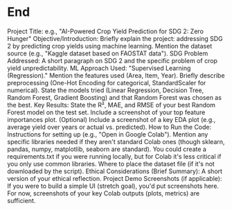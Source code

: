 # End
Project Title: e.g., "AI-Powered Crop Yield Prediction for SDG 2: Zero Hunger"
Objective/Introduction: Briefly explain the project: addressing SDG 2 by predicting crop yields using machine learning. Mention the dataset source (e.g., "Kaggle dataset based on FAOSTAT data").
SDG Problem Addressed: A short paragraph on SDG 2 and the specific problem of crop yield unpredictability.
ML Approach Used:
"Supervised Learning (Regression)."
Mention the features used (Area, Item, Year).
Briefly describe preprocessing (One-Hot Encoding for categorical, StandardScaler for numerical).
State the models tried (Linear Regression, Decision Tree, Random Forest, Gradient Boosting) and that Random Forest was chosen as the best.
Key Results:
State the R², MAE, and RMSE of your best Random Forest model on the test set.
Include a screenshot of your top feature importances plot.
(Optional) Include a screenshot of a key EDA plot (e.g., average yield over years or actual vs. predicted).
How to Run the Code:
Instructions for setting up (e.g., "Open in Google Colab").
Mention any specific libraries needed if they aren't standard Colab ones (though sklearn, pandas, numpy, matplotlib, seaborn are standard). You could create a requirements.txt if you were running locally, but for Colab it's less critical if you only use common libraries.
Where to place the dataset file (if it's not downloaded by the script).
Ethical Considerations (Brief Summary): A short version of your ethical reflection.
Project Demo Screenshots (if applicable): If you were to build a simple UI (stretch goal), you'd put screenshots here. For now, screenshots of your key Colab outputs (plots, metrics) are sufficient.
